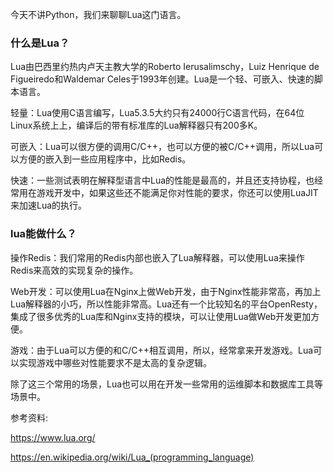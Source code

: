今天不讲Python，我们来聊聊Lua这门语言。

### 什么是Lua？

Lua由巴西里约热内卢天主教大学的Roberto Ierusalimschy，Luiz Henrique de Figueiredo和Waldemar Celes于1993年创建。Lua是一个轻、可嵌入、快速的脚本语言。

轻量：Lua使用C语言编写，Lua5.3.5大约只有24000行C语言代码，在64位Linux系统上上，编译后的带有标准库的Lua解释器只有200多K。

可嵌入：Lua可以很方便的调用C/C++，也可以方便的被C/C++调用，所以Lua可以方便的嵌入到一些应用程序中，比如Redis。

快速：一些测试表明在解释型语言中Lua的性能是最高的，并且还支持协程，也经常用在游戏开发中，如果这些还不能满足你对性能的要求，你还可以使用LuaJIT来加速Lua的执行。

### lua能做什么？

操作Redis：我们常用的Redis内部也嵌入了Lua解释器，可以使用Lua来操作Redis来高效的实现复杂的操作。

Web开发：可以使用Lua在Nginx上做Web开发，由于Nginx性能非常高，再加上Lua解释器的小巧，所以性能非常高。Lua还有一个比较知名的平台OpenResty，集成了很多优秀的Lua库和Nginx支持的模块，可以让使用Lua做Web开发更加方便。

游戏：由于Lua可以方便的和C/C++相互调用，所以，经常拿来开发游戏。Lua可以实现游戏中哪些对性能要求不是太高的复杂逻辑。

除了这三个常用的场景，Lua也可以用在开发一些常用的运维脚本和数据库工具等场景中。


参考资料:

https://www.lua.org/

https://en.wikipedia.org/wiki/Lua_(programming_language)
